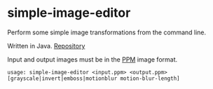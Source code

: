 # simple-image-editor

Perform some simple image transformations from the command line.

Written in Java. [Repository](https://github.com/goromal/simple-image-editor)

Input and output images must be in the [PPM](https://netpbm.sourceforge.net/doc/ppm.html) image format.

```
usage: simple-image-editor <input.ppm> <output.ppm> [grayscale|invert|emboss|motionblur motion-blur-length]
```

